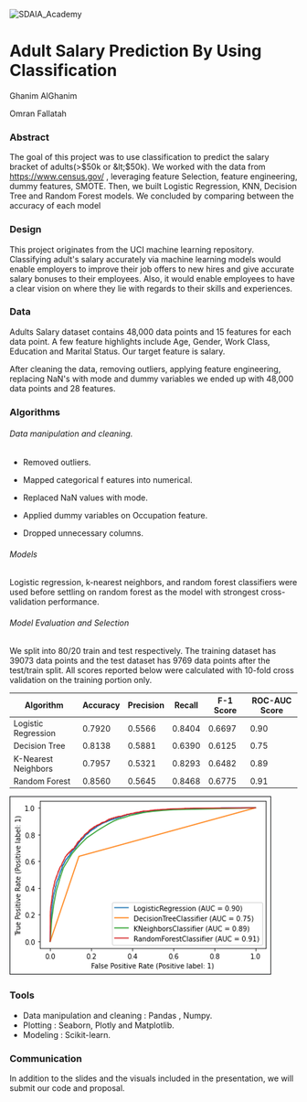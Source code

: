 ![SDAIA_Academy](https://user-images.githubusercontent.com/20911835/136685524-fda5c7dd-6f97-480b-bb69-4ae1ad02c460.jpeg)

# Adult Salary Prediction By Using Classification

Ghanim AlGhanim

Omran Fallatah

### Abstract

The goal of this project was to use classification to predict the salary bracket of adults(>$50k or &lt;$50k). We worked with the data from <https://www.census.gov/> , leveraging feature Selection, feature engineering, dummy features, SMOTE. Then, we built  Logistic Regression, KNN, Decision Tree and Random Forest models. We concluded by comparing between the accuracy of each model

### Design

This project originates from the UCI machine learning repository.  Classifying adult's salary accurately via machine learning models would enable employers to improve their job offers to new hires and give accurate salary bonuses to their employees. Also, it would enable employees to have a clear vision on where they lie with regards to their skills and experiences.

### Data

Adults Salary dataset contains 48,000 data points and 15 features for each data point. A few feature highlights include Age, Gender, Work Class, Education and Marital Status. Our target feature is salary.

After cleaning the data, removing outliers, applying feature engineering, replacing NaN's with mode and dummy variables we ended up with 48,000 data points and 28 features.

### Algorithms

###### Data manipulation and cleaning.

-   Removed outliers.

-   Mapped categorical f
    eatures into numerical.

-   Replaced NaN values with mode.

-   Applied dummy variables on Occupation feature.

-   Dropped unnecessary columns.

###### Models

Logistic regression, k-nearest neighbors, and random forest classifiers were used before settling on random forest as the model with strongest cross-validation performance.


###### Model Evaluation and Selection

We split into 80/20 train and test respectively. The training dataset has 39073 data points and the test dataset has 9769 data points after the test/train split. All scores reported below were calculated with 10-fold cross validation on the training portion only.

| Algorithm           | Accuracy | Precision | Recall | F-1 Score | ROC-AUC Score |
| ------------------- | -------- | --------- | ------ | --------- | ------------- |
| Logistic Regression | 0.7920   | 0.5566    | 0.8404 | 0.6697    | 0.90          |
| Decision Tree       | 0.8138   | 0.5881    | 0.6390 | 0.6125    | 0.75          |
| K-Nearest Neighbors | 0.7957   | 0.5321    | 0.8293 | 0.6482    | 0.89          |
| Random Forest       | 0.8560   | 0.5645    | 0.8468 | 0.6775    | 0.91          |



![ROC Curve](charts/ROC.png)

### Tools

-   Data manipulation and cleaning : Pandas , Numpy.
-   Plotting : Seaborn, Plotly and Matplotlib.
-   Modeling : Scikit-learn.

### Communication

In addition to the slides and the visuals included in the presentation, we will submit our code and proposal.
